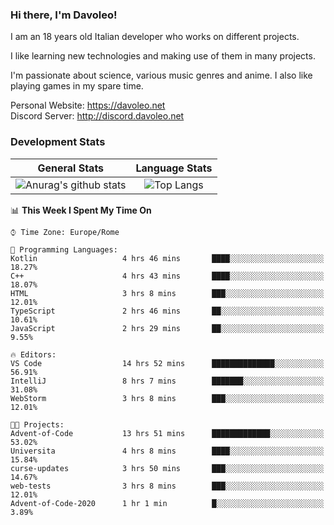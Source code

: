 ### Hi there, I'm Davoleo!

I am an 18 years old Italian developer who works on different projects.

I like learning new technologies and making use of them in many projects.

I'm passionate about science, various music genres and anime.
I also like playing games in my spare time.

Personal Website: https://davoleo.net <br>
Discord Server: http://discord.davoleo.net

### Development Stats

General Stats             |  Language Stats
:-------------------------:|:-------------------------:
![Anurag's github stats](https://github-readme-stats.vercel.app/api?username=Davoleo&count_private=true&show_icons=true&theme=tokyonight)  |  ![Top Langs](https://github-readme-stats.vercel.app/api/top-langs/?username=Davoleo&theme=tokyonight&layout=compact)



<!--START_SECTION:waka-->
📊 **This Week I Spent My Time On** 

```text
⌚︎ Time Zone: Europe/Rome

💬 Programming Languages: 
Kotlin                   4 hrs 46 mins       ████░░░░░░░░░░░░░░░░░░░░░   18.27% 
C++                      4 hrs 43 mins       ████░░░░░░░░░░░░░░░░░░░░░   18.07% 
HTML                     3 hrs 8 mins        ███░░░░░░░░░░░░░░░░░░░░░░   12.01% 
TypeScript               2 hrs 46 mins       ██░░░░░░░░░░░░░░░░░░░░░░░   10.61% 
JavaScript               2 hrs 29 mins       ██░░░░░░░░░░░░░░░░░░░░░░░   9.55%

🔥 Editors: 
VS Code                  14 hrs 52 mins      ██████████████░░░░░░░░░░░   56.91% 
IntelliJ                 8 hrs 7 mins        ███████░░░░░░░░░░░░░░░░░░   31.08% 
WebStorm                 3 hrs 8 mins        ███░░░░░░░░░░░░░░░░░░░░░░   12.01%

🐱‍💻 Projects: 
Advent-of-Code           13 hrs 51 mins      █████████████░░░░░░░░░░░░   53.02% 
Universita               4 hrs 8 mins        ████░░░░░░░░░░░░░░░░░░░░░   15.84% 
curse-updates            3 hrs 50 mins       ███░░░░░░░░░░░░░░░░░░░░░░   14.67% 
web-tests                3 hrs 8 mins        ███░░░░░░░░░░░░░░░░░░░░░░   12.01% 
Advent-of-Code-2020      1 hr 1 min          █░░░░░░░░░░░░░░░░░░░░░░░░   3.89%

```


<!--END_SECTION:waka-->

<!--
**Davoleo/Davoleo** is a ✨ _special_ ✨ repository because its `README.md` (this file) appears on your GitHub profile.

https://gist.github.com/Davoleo/43516c64c8169e24dc2571c34713863b

Here are some ideas to get you started:

- 🔭 I’m currently working on ...
- 🌱 I’m currently learning ...
- 👯 I’m looking to collaborate on ...
- 🤔 I’m looking for help with ...
- 💬 Ask me about ...
- 📫 How to reach me: ...
- 😄 Pronouns: ...
- ⚡ Fun fact: ...
-->
